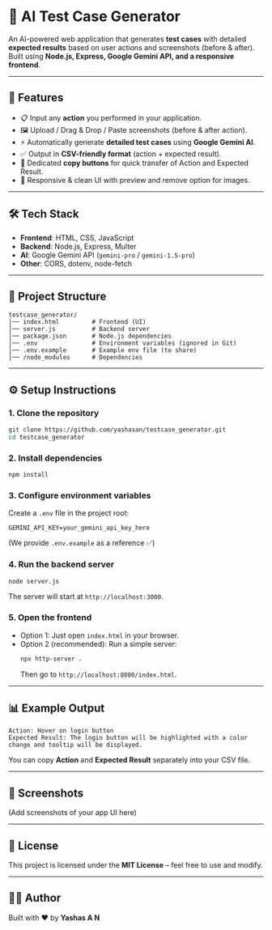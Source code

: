 # 📝 AI Test Case Generator

An AI-powered web application that generates **test cases** with detailed **expected results** based on user actions and screenshots (before & after).  
Built using **Node.js, Express, Google Gemini API, and a responsive frontend**.

---

## 🚀 Features
- 📋 Input any **action** you performed in your application.  
- 🖼️ Upload / Drag & Drop / Paste screenshots (before & after action).  
- ⚡ Automatically generate **detailed test cases** using **Google Gemini AI**.  
- ✅ Output in **CSV-friendly format** (action + expected result).  
- 🔄 Dedicated **copy buttons** for quick transfer of Action and Expected Result.  
- 🎨 Responsive & clean UI with preview and remove option for images.

---

## 🛠️ Tech Stack
- **Frontend**: HTML, CSS, JavaScript  
- **Backend**: Node.js, Express, Multer  
- **AI**: Google Gemini API (`gemini-pro` / `gemini-1.5-pro`)  
- **Other**: CORS, dotenv, node-fetch  

---

## 📂 Project Structure
```
testcase_generator/
│── index.html         # Frontend (UI)
│── server.js          # Backend server
│── package.json       # Node.js dependencies
│── .env               # Environment variables (ignored in Git)
│── .env.example       # Example env file (to share)
│── /node_modules      # Dependencies
```

---

## ⚙️ Setup Instructions

### 1. Clone the repository
```bash
git clone https://github.com/yashasan/testcase_generator.git
cd testcase_generator
```

### 2. Install dependencies
```bash
npm install
```

### 3. Configure environment variables
Create a `.env` file in the project root:
```env
GEMINI_API_KEY=your_gemini_api_key_here
```

(We provide `.env.example` as a reference ✅)

### 4. Run the backend server
```bash
node server.js
```
The server will start at `http://localhost:3000`.

### 5. Open the frontend
- Option 1: Just open `index.html` in your browser.  
- Option 2 (recommended): Run a simple server:
  ```bash
  npx http-server .
  ```
  Then go to `http://localhost:8080/index.html`.

---

## 📊 Example Output
```
Action: Hover on login button
Expected Result: The login button will be highlighted with a color change and tooltip will be displayed.
```

You can copy **Action** and **Expected Result** separately into your CSV file.

---

## 📸 Screenshots
(Add screenshots of your app UI here)

---

## 📜 License
This project is licensed under the **MIT License** – feel free to use and modify.

---

## 👨‍💻 Author
Built with ❤️ by **Yashas A N**
